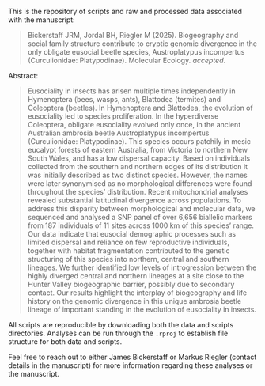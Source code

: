 This is the repository of scripts and raw and processed data associated with the manuscript:

>Bickerstaff JRM, Jordal BH, Riegler M (2025). Biogeography and social family structure contribute to cryptic genomic divergence in the only obligate eusocial beetle species, Austroplatypus incompertus (Curculionidae: Platypodinae). Molecular Ecology. *accepted*.

Abstract:

>Eusociality in insects has arisen multiple times independently in Hymenoptera (bees, wasps, ants), Blattodea (termites) and Coleoptera (beetles). In Hymenoptera and Blattodea, the evolution of eusociality led to species proliferation. In the hyperdiverse Coleoptera, obligate eusociality evolved only once, in the ancient Australian ambrosia beetle Austroplatypus incompertus (Curculionidae: Platypodinae). This species occurs patchily in mesic eucalypt forests of eastern Australia, from Victoria to northern New South Wales, and has a low dispersal capacity. Based on individuals collected from the southern and northern edges of its distribution it was initially described as two distinct species. However, the names were later synonymised as no morphological differences were found throughout the species’ distribution. Recent mitochondrial analyses revealed substantial latitudinal divergence across populations. To address this disparity between morphological and molecular data, we sequenced and analysed a SNP panel of over 6,656 biallelic markers from 187 individuals of 11 sites across 1000 km of this species’ range. Our data indicate that eusocial demographic processes such as limited dispersal and reliance on few reproductive individuals, together with habitat fragmentation contributed to the genetic structuring of this species into northern, central and southern lineages. We further identified low levels of introgression between the highly diverged central and northern lineages at a site close to the Hunter Valley biogeographic barrier, possibly due to secondary contact. Our results highlight the interplay of biogeography and life history on the genomic divergence in this unique ambrosia beetle lineage of important standing in the evolution of eusociality in insects.

All scripts are reproducible by downloading both the data and scripts directories. Analyses can be run through the ```.rproj``` to establish file structure for both data and scripts.

Feel free to reach out to either James Bickerstaff or Markus Riegler (contact details in the manuscript) for more information regarding these analyses or the manuscript.
